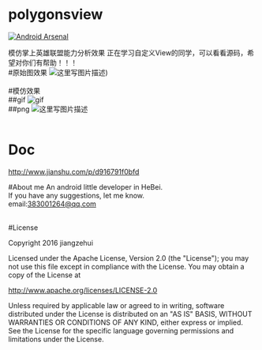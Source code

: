 # polygonsview

[![Android Arsenal](https://img.shields.io/badge/Android%20Arsenal-polygonsview-green.svg?style=true)](https://android-arsenal.com/details/3/4408)

模仿掌上英雄联盟能力分析效果
正在学习自定义View的同学，可以看看源码，希望对你们有帮助！！！
<br>
#原始图效果
![这里写图片描述](https://github.com/jiangzehui/polygonsview/blob/master/png/p2.png))
<br><br>
#模仿效果
<br>
##gif
![gif](https://github.com/jiangzehui/polygonsview/blob/master/png/p3.gif)
<br>
##png
![这里写图片描述](https://github.com/jiangzehui/polygonsview/blob/master/png/p1.png)
<br><br>

# Doc
http://www.jianshu.com/p/d916791f0bfd
<br>


#About me
An android little developer in HeBei.<br>
If you have any suggestions, let me know.<br>
email:383001264@qq.com

<br>
#License

Copyright 2016 jiangzehui

Licensed under the Apache License, Version 2.0 (the "License"); you may not use this file except in compliance with the License. You may obtain a copy of the License at

http://www.apache.org/licenses/LICENSE-2.0

Unless required by applicable law or agreed to in writing, software distributed under the License is distributed on an "AS IS" BASIS, WITHOUT WARRANTIES OR CONDITIONS OF ANY KIND, either express or implied. See the License for the specific language governing permissions and limitations under the License.
